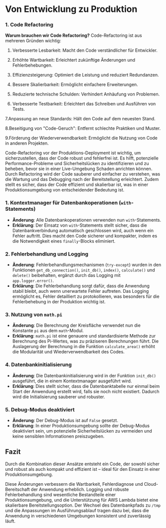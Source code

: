 # Von Entwicklung zu Produktion


### 1. Code Refactoring

**Warum brauchen wir Code Refactoring?**
Code-Refactoring ist aus mehreren Gründen wichtig:

1. Verbesserte Lesbarkeit: Macht den Code verständlicher für Entwickler.

2. Erhöhte Wartbarkeit: Erleichtert zukünftige Änderungen und Fehlerbehebungen.

3. Effizienzsteigerung: Optimiert die Leistung und reduziert Redundanzen.

4. Bessere Skalierbarkeit: Ermöglicht einfachere Erweiterungen.

5. Reduzierte technische Schulden: Verhindert Anhäufung von Problemen.
   
6. Verbesserte Testbarkeit: Erleichtert das Schreiben und Ausführen von Tests.

7.Anpassung an neue Standards: Hält den Code auf dem neuesten Stand.

8.Beseitigung von "Code-Geruch": Entfernt schlechte Praktiken und Muster.

9.Förderung der Wiederverwendbarkeit: Ermöglicht die Nutzung von Code in anderen Projekten.

Code-Refactoring vor der Produktions-Deployment ist wichtig, um sicherzustellen, dass der Code robust und fehlerfrei ist. Es hilft, potenzielle Performance-Probleme und Sicherheitslücken zu identifizieren und zu beheben, bevor sie in einer Live-Umgebung Schaden anrichten können. Durch Refactoring wird der Code sauberer und einfacher zu verstehen, was die Wartung und das Debugging nach der Bereitstellung erleichtert. Zudem stellt es sicher, dass der Code effizient und skalierbar ist, was in einer Produktionsumgebung von entscheidender Bedeutung ist.


### 1. Kontextmanager für Datenbankoperationen (`with`-Statements)

- **Änderung**: Alle Datenbankoperationen verwenden nun `with`-Statements.
- **Erklärung**: Der Einsatz von `with`-Statements stellt sicher, dass die Datenbankverbindung automatisch geschlossen wird, auch wenn ein Fehler auftritt. Dies macht den Code sicherer und kompakter, indem es die Notwendigkeit eines `finally`-Blocks eliminiert.

### 2. Fehlerbehandlung und Logging

- **Änderung**: Fehlerbehandlungsmechanismen (`try-except`) wurden in den Funktionen `get_db_connection()`, `init_db()`, `index()`, `calculate()` und `delete()` beibehalten, ergänzt durch das Logging mit `app.logger.error()`.
- **Erklärung**: Die Fehlerbehandlung sorgt dafür, dass die Anwendung stabil bleibt, auch wenn unerwartete Fehler auftreten. Das Logging ermöglicht es, Fehler detailliert zu protokollieren, was besonders für die Fehlerbehebung in der Produktion wichtig ist.

### 3. Nutzung von `math.pi`

- **Änderung**: Die Berechnung der Kreisfläche verwendet nun die Konstante `pi` aus dem `math`-Modul.
- **Erklärung**: `math.pi` ist eine genauere und standardisierte Methode zur Berechnung des Pi-Wertes, was zu präziseren Berechnungen führt. Die Auslagerung der Berechnung in die Funktion `calculate_area()` erhöht die Modularität und Wiederverwendbarkeit des Codes.

### 4. Datenbankinitialisierung

- **Änderung**: Die Datenbankinitialisierung wird in der Funktion `init_db()` ausgeführt, die in einem Kontextmanager ausgeführt wird.
- **Erklärung**: Dies stellt sicher, dass die Datenbanktabelle nur einmal beim Start der Anwendung erstellt wird, falls sie noch nicht existiert. Dadurch wird die Initialisierung sauberer und robuster.

### 5. Debug-Modus deaktiviert

- **Änderung**: Der Debug-Modus ist auf `False` gesetzt.
- **Erklärung**: In einer Produktionsumgebung sollte der Debug-Modus deaktiviert sein, um potenzielle Sicherheitslücken zu vermeiden und keine sensiblen Informationen preiszugeben.

## Fazit

Durch die Kombination dieser Ansätze entsteht ein Code, der sowohl sicher und robust als auch kompakt und effizient ist – ideal für den Einsatz in einer Produktionsumgebung.

Diese Änderungen verbessern die Wartbarkeit, Fehlerdiagnose und Cloud-Bereitschaft der Anwendung erheblich. Logging und robuste Fehlerbehandlung sind wesentliche Bestandteile einer Produktionsumgebung, und die Unterstützung für AWS Lambda bietet eine skalierbare Bereitstellungsoption. Der Wechsel des Datenbankpfads zu `/tmp` und die Anpassungen im Ausführungsablauf tragen dazu bei, dass die Anwendung in verschiedenen Umgebungen konsistent und zuverlässig läuft.
